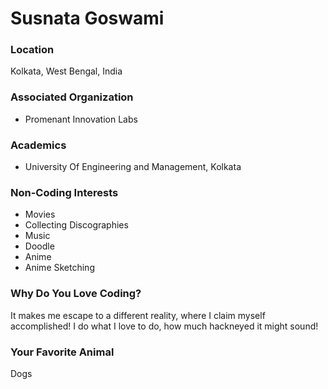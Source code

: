 # Susnata Goswami

### Location

Kolkata, West Bengal, India

### Associated Organization

- Promenant Innovation Labs

### Academics

- University Of Engineering and Management, Kolkata

### Non-Coding Interests

- Movies
- Collecting Discographies
- Music
- Doodle
- Anime
- Anime Sketching

### Why Do You Love Coding?

It makes me escape to a different reality, where I claim myself accomplished! I do what I love to do, how much hackneyed it might sound!

### Your Favorite Animal

Dogs
